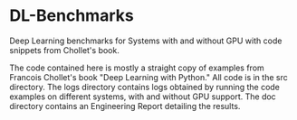 # DL-Benchmarks
Deep Learning benchmarks for Systems with and without GPU with code snippets from Chollet's book.

The code contained here is mostly a straight copy of examples from Francois Chollet's book "Deep Learning with Python."  All code is in the src directory.  The logs directory contains logs obtained by running the code examples on different systems, with and without GPU support.  The doc directory contains an Engineering Report detailing the results.
